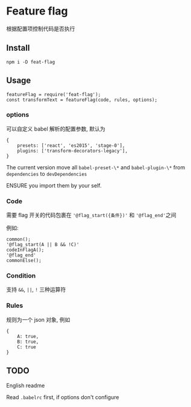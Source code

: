 # Feature flag

根据配置项控制代码是否执行

## Install

```
npm i -D feat-flag
```

## Usage

```
featureFlag = require('feat-flag');
const transformText = featureFlag(code, rules, options);
```

### options

可以自定义 babel 解析的配置参数, 默认为
```
{
    presets: ['react', 'es2015', 'stage-0'],
    plugins: ['transform-decorators-legacy'],
}
```

The current version move all `babel-preset-\*` and `babel-plugin-\*` from `dependencies` to `devDependencies`

ENSURE you import them by your self.

### Code

需要 flag 开关的代码包裹在 `'@flag_start({条件})'` 和 `'@flag_end'`之间

例如:

```
common();
'@flag_start(A || B && !C)'
codeInFlagA();
'@flag_end'
commonElse();
```

### Condition

支持 `&&`, `||`, `!` 三种运算符

### Rules

规则为一个 json 对象, 例如

```
{
    A: true,
    B: true,
    C: true
}
```

## TODO

English readme

Read `.babelrc` first, if options don't configure

